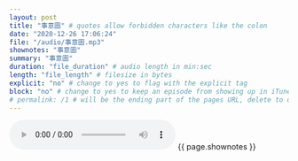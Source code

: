 ```yaml
---
layout: post
title: "事意圖" # quotes allow forbidden characters like the colon
date: "2020-12-26 17:06:24"
file: "/audio/事意圖.mp3"
shownotes: "事意圖"
summary: "事意圖"
duration: "file_duration" # audio length in min:sec
length: "file_length" # filesize in bytes
explicit: "no" # change to yes to flag with the explicit tag
block: "no" # change to yes to keep an episode from showing up in iTunes
# permalink: /1 # will be the ending part of the pages URL, delete to default to the title
---
```


<audio controls>
<source src="{{site.url}}{{site.baseurl}}{{ page.file }}" type="audio/x-mp3">
Your browser does not support the audio element.
</audio>
{{ page.shownotes }}
